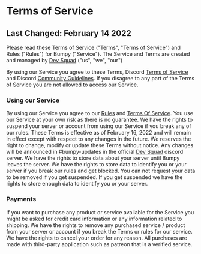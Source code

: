 # Terms of Service
## Last Changed: February 14 2022

Please read these Terms of Service ("Terms", "Terms of Service") and Rules ("Rules") for Bumpy ("Service"). The Service and Terms are created and managed by [Dev Squad](https://discord.gg/KcH28tRtBu) ("us", "we", "our")

By using our Service you agree to these Terms, Discord [Terms of Service](https://discord.com/terms) and Discord [Community Guidelines](https://discord.com/guidelines). If you disagree to any part of the Terms of Service you are not allowed to access our Service.

### Using our Service
By using our Service you agree to our [Rules](https://github.com/thekevie/bumpy/blob/main/RULES.md) and [Terms Of Service](https://github.com/thekevie/bumpy/blob/main/TERMS.md). You use our Service at your own risk as there is no guarantee. We have the rights to suspend your server or account from using our Service if you break any of our rules. These Terms is effective as of February 16, 2022 and will remain in effect except with respect to any changes in the future. We reserves the right to change, modify or update these Terms without notice. Any changes will be announced in #bumpy-updates in the official [Dev Squad](https://discord.gg/KcH28tRtBu) discord server. We have the rights to store data about your server until Bumpy leaves the server. We have the rights to store data to identify you or your server if you break our rules and get blocked. You can not request your data to be removed if you get suspended. If you get suspended we have the rights to store enough data to identify you or your server.

### Payments
If you want to purchase any product or service available for the Service you might be asked for credit card information or any information related to shipping. We have the rights to remove any purchased service / product from your server or account if you break the Terms or rules for our service. We have the rights to cancel your order for any reason. All purchases are made with third-party application such as patreon that is a verified service.
